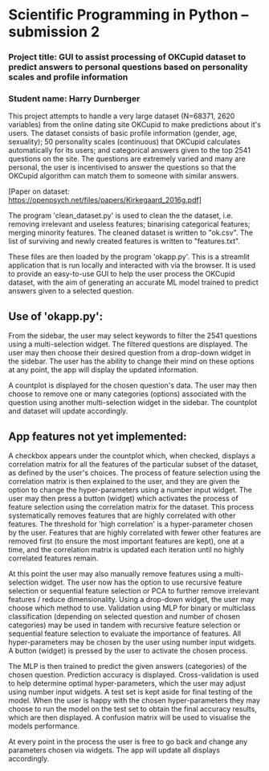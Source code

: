 # Scientific Programming in Python – submission 2

### Project title: GUI to assist processing of OKCupid dataset to predict answers to personal questions based on personality scales and profile information

### Student name: Harry Durnberger

This project attempts to handle a very large dataset (N=68371, 2620 variables) from the online dating site OKCupid to make predictions about it's users. The dataset consists of basic profile information (gender, age, sexuality); 50 personality scales (continuous) that OKCupid calculates automatically for its users; and categorical answers given to the top 2541 questions on the site. The questions are extremely varied and many are personal, the user is incentivised to answer the questions so that the OKCupid algorithm can match them to someone with similar answers.

[Paper on dataset: https://openpsych.net/files/papers/Kirkegaard_2016g.pdf]

The program 'clean_dataset.py' is used to clean the the dataset, i.e. removing irrelevant and useless features; binarising categorical features; merging minority features. The cleaned dataset is written to "ok.csv". The list of surviving and newly created features is written to "features.txt".

These files are then loaded by the program 'okapp.py'. This is a streamlit application that is run locally and interacted with via the browser. It is used to provide an easy-to-use GUI to help the user process the OKCupid dataset, with the aim of generating an accurate ML model trained to predict answers given to a selected question.

## Use of 'okapp.py':

From the sidebar, the user may select keywords to filter the 2541 questions using a multi-selection widget. The filtered questions are displayed. The user may then choose their desired question from a drop-down widget in the sidebar. The user has the ability to change their mind on these options at any point, the app will display the updated information.

A countplot is displayed for the chosen question's data. The user may then choose to remove one or many categories (options) associated with the question using another multi-selection widget in the sidebar. The countplot and dataset will update accordingly.

## App features not yet implemented:

A checkbox appears under the countplot which, when checked, displays a correlation matrix for all the features of the particular subset of the dataset, as defined by the user's choices. The process of feature selection using the correlation matrix is then explained to the user, and they are given the option to change the hyper-parameters using a number input widget. The user may then press a button (widget) which activates the process of feature selection using the correlation matrix for the dataset. This process systematically removes features that are highly correlated with other features. The threshold for 'high correlation' is a hyper-parameter chosen by the user. Features that are highly correlated with fewer other features are removed first (to ensure the most important features are kept), one at a time, and the correlation matrix is updated each iteration until no highly correlated features remain.

At this point the user may also manually remove features using a multi-selection widget. The user now has the option to use recursive feature selection or sequential feature selection or PCA to further remove irrelevant features / reduce dimensionality. Using a drop-down widget, the user may choose which method to use. Validation using MLP for binary or multiclass classification (depending on selected question and number of chosen categories) may be used in tandem with recursive feature selection or sequential feature selection to evaluate the importance of features. All hyper-parameters may be chosen by the user using number input widgets. A button (widget) is pressed by the user to activate the chosen process.

The MLP is then trained to predict the given answers (categories) of the chosen question. Prediction accuracy is displayed. Cross-validation is used to help determine optimal hyper-parameters, which the user may adjust using number input widgets. A test set is kept aside for final testing of the model. When the user is happy with the chosen hyper-parameters they may choose to run the model on the test set to obtain the final accuracy results, which are then displayed. A confusion matrix will be used to visualise the models performance.

At every point in the process the user is free to go back and change any parameters chosen via widgets. The app will update all displays accordingly.
